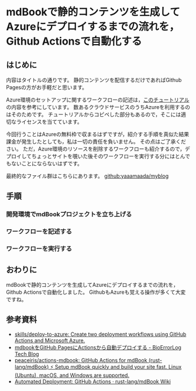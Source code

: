 # mdBookで静的コンテンツを生成してAzureにデプロイするまでの流れを，Github Actionsで自動化する
## はじめに
内容はタイトルの通りです。
静的コンテンツを配信するだけであればGithub Pagesの方がお手軽だと思います。

Azure環境のセットアップに関するワークフローの記述は，[このチュートリアル](https://github.com/skills/deploy-to-azure)の内容を参考にしています。
数あるクラウドサービスのうちAzureを利用するのはそのためです。
チュートリアルからコピペした部分もあるので，そこには適切なライセンスを当てています。

今回行うことはAzureの無料枠で収まるはずですが，紹介する手順を真似た結果課金が発生したとしても，私は一切の責任を負いません。
その点はご了承ください。
ただ，Azure環境のリソースを削除するワークフローも紹介するので，デプロイしてちょっとサイトを覗いた後そのワークフローを実行する分にはとんでもないことにならないはずです。

最終的なファイル群はこちらにあります。
[github:yaaamaada/myblog](https://github.com/yaaamaada/myblog)

## 手順
### 開発環境でmdBookプロジェクトを立ち上げる


### ワークフローを記述する


### ワークフローを実行する


## おわりに
mdBookで静的コンテンツを生成してAzureにデプロイするまでの流れを，Github Actionsで自動化しました。
GithubもAzureも覚える操作が多くて大変ですね。

## 参考資料
* [skills/deploy-to-azure: Create two deployment workflows using GitHub Actions and Microsoft Azure.](https://github.com/skills/deploy-to-azure)
* [mdbookをGitHub PagesにActionsから自動デプロイする - BioErrorLog Tech Blog](https://www.bioerrorlog.work/entry/mdbook-github-pages-cd)
* [peaceiris/actions-mdbook: GitHub Actions for mdBook (rust-lang/mdBook) ⚡️ Setup mdBook quickly and build your site fast. Linux (Ubuntu), macOS, and Windows are supported.](https://github.com/peaceiris/actions-mdbook)
* [Automated Deployment: GitHub Actions · rust-lang/mdBook Wiki](https://github.com/rust-lang/mdBook/wiki/Automated-Deployment%3A-GitHub-Actions)
<!-- * [mdBook Documentation](https://rust-lang.github.io/mdBook/index.html) -->
